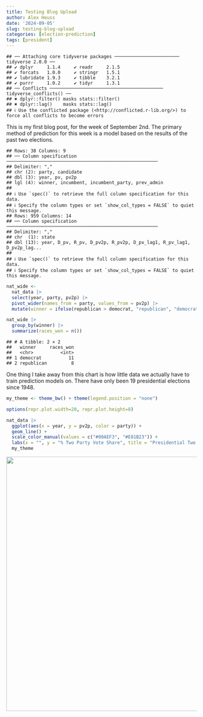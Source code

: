 ```yaml
---
title: Testing Blog Upload
author: Alex Heuss
date: '2024-09-05'
slug: testing-blog-upload
categories: [election-prediction]
tags: [president]
---
```


```
## ── Attaching core tidyverse packages ──────────────────────── tidyverse 2.0.0 ──
## ✔ dplyr     1.1.4     ✔ readr     2.1.5
## ✔ forcats   1.0.0     ✔ stringr   1.5.1
## ✔ lubridate 1.9.3     ✔ tibble    3.2.1
## ✔ purrr     1.0.2     ✔ tidyr     1.3.1
## ── Conflicts ────────────────────────────────────────── tidyverse_conflicts() ──
## ✖ dplyr::filter() masks stats::filter()
## ✖ dplyr::lag()    masks stats::lag()
## ℹ Use the conflicted package (<http://conflicted.r-lib.org/>) to force all conflicts to become errors
```

This is my first blog post, for the week of September 2nd. The primary method of prediction for this week is a model based on the results of the past two elections. 


```
## Rows: 38 Columns: 9
## ── Column specification ────────────────────────────────────────────────────────
## Delimiter: ","
## chr (2): party, candidate
## dbl (3): year, pv, pv2p
## lgl (4): winner, incumbent, incumbent_party, prev_admin
## 
## ℹ Use `spec()` to retrieve the full column specification for this data.
## ℹ Specify the column types or set `show_col_types = FALSE` to quiet this message.
## Rows: 959 Columns: 14
## ── Column specification ────────────────────────────────────────────────────────
## Delimiter: ","
## chr  (1): state
## dbl (13): year, D_pv, R_pv, D_pv2p, R_pv2p, D_pv_lag1, R_pv_lag1, D_pv2p_lag...
## 
## ℹ Use `spec()` to retrieve the full column specification for this data.
## ℹ Specify the column types or set `show_col_types = FALSE` to quiet this message.
```

``` r
nat_wide <- 
  nat_data |> 
  select(year, party, pv2p) |>
  pivot_wider(names_from = party, values_from = pv2p) |>
  mutate(winner = ifelse(republican > democrat, "republican", "democrat"))
```


``` r
nat_wide |> 
  group_by(winner) |>
  summarize(races_won = n())
```

```
## # A tibble: 2 × 2
##   winner     races_won
##   <chr>          <int>
## 1 democrat          11
## 2 republican         8
```
One thing I take away from this chart is how little data we actually have to train prediction models on. There have only been 19 presidential elections since 1948.


``` r
my_theme <- theme_bw() + theme(legend.position = "none")

options(repr.plot.width=20, repr.plot.height=8)

nat_data |>
  ggplot(aes(x = year, y = pv2p, color = party)) +
  geom_line() +
  scale_color_manual(values = c("#00AEF3", "#E81B23")) + 
  labs(x = "", y = "% Two Party Vote Share", title = "Presidential Two Party Vote Share") + 
  my_theme
```

<img src="{{< blogdown/postref >}}index_files/figure-html/bar chart-1.png" width="672" />







